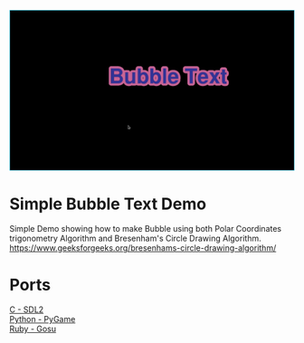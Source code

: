 ![Screenshot](screenshot.png)

# Simple Bubble Text Demo
Simple Demo showing how to make Bubble using both Polar Coordinates trigonometry Algorithm and Bresenham's Circle Drawing Algorithm. https://www.geeksforgeeks.org/bresenhams-circle-drawing-algorithm/

# Ports
[C - SDL2](C-SDL2)\
[Python - PyGame](Python-Pygame)\
[Ruby - Gosu](Ruby-Gosu)
